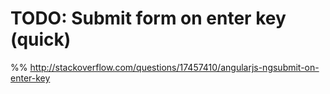# TODO: Submit form on enter key (quick)


%% http://stackoverflow.com/questions/17457410/angularjs-ngsubmit-on-enter-key


